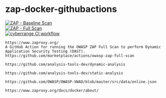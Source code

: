 # zap-docker-githubactions

[![ZAP - Baseline Scan](https://github.com/githubfoam/zap-docker-githubactions/actions/workflows/baseline-scan-wf.yml/badge.svg?branch=main)](https://github.com/githubfoam/zap-docker-githubactions/actions/workflows/baseline-scan-wf.yml)  
[![ZAP - Full Scan](https://github.com/githubfoam/zap-docker-githubactions/actions/workflows/full-scan-wf.yml/badge.svg?branch=main)](https://github.com/githubfoam/zap-docker-githubactions/actions/workflows/full-scan-wf.yml)  
[![cyberrange CI workflow](https://github.com/githubfoam/zap-docker-githubactions/actions/workflows/cyberrange-compose-wf.yml/badge.svg?branch=main)](https://github.com/githubfoam/zap-docker-githubactions/actions/workflows/cyberrange-compose-wf.yml)  
~~~
https://www.zaproxy.org/
A GitHub Action for running the OWASP ZAP Full Scan to perform Dynamic Application Security Testing (DAST).
https://github.com/marketplace/actions/owasp-zap-full-scan

https://github.com/analysis-tools-dev/dynamic-analysis

https://github.com/analysis-tools-dev/static-analysis

https://github.com/OWASP/OWASP-VWAD/blob/master/src/data/online.json

https://www.zaproxy.org/docs/docker/about/
~~~
